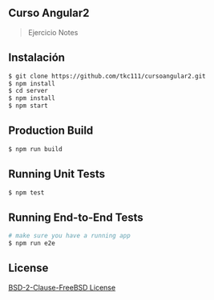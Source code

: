 ## Curso Angular2
> Ejercicio Notes

## Instalación

```bash
$ git clone https://github.com/tkc111/cursoangular2.git
$ npm install
$ cd server
$ npm install
$ npm start
```

## Production Build
```bash
$ npm run build
```

## Running Unit Tests
```bash
$ npm test
```

## Running End-to-End Tests
```bash
# make sure you have a running app
$ npm run e2e
```

## License
<a href="https://opensource.org/licenses/BSD-2-Clause-FreeBSD">BSD-2-Clause-FreeBSD License</a>
